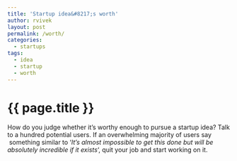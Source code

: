 ```yaml
---
title: 'Startup idea&#8217;s worth'
author: rvivek
layout: post
permalink: /worth/
categories:
  - startups
tags:
  - idea
  - startup
  - worth
---
```

# {{ page.title }}

How do you judge whether it&#8217;s worthy enough to pursue a startup idea? Talk to a hundred potential users. If an overwhelming majority of users say  something similar to &#8216;*It&#8217;s almost impossible to get this done but will be absolutely incredible if it exists*&#8216;, quit your job and start working on it.

